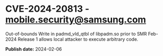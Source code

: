 # CVE-2024-20813 - mobile.security@samsung.com

Out-of-bounds Write in padmd_vld_qtbl of libpadm.so prior to SMR Feb-2024 Release 1 allows local attacker to execute arbitrary code.

**Publish date:** 2024-02-06
